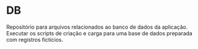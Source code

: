 # DB
Repositório para arquivos relacionados ao banco de dados da aplicação. Executar os scripts de criação e carga para uma base de dados preparada com registros fictícios.
